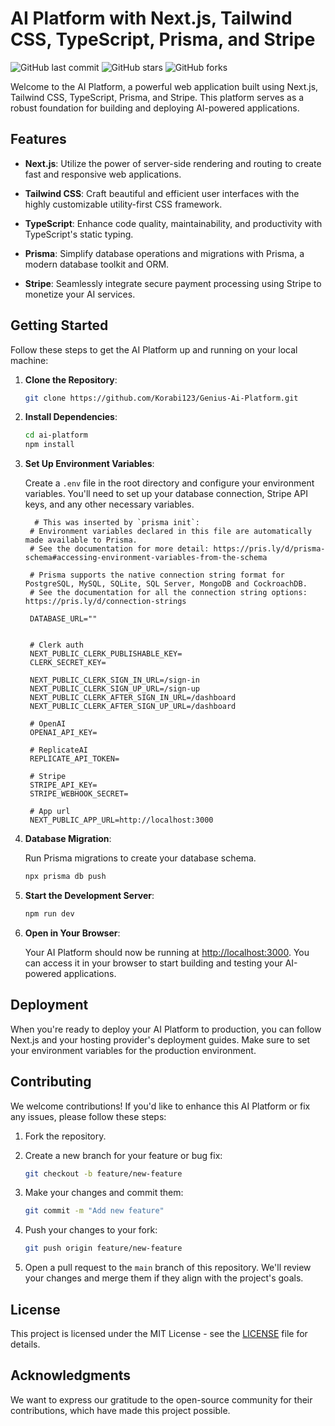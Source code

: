 # AI Platform with Next.js, Tailwind CSS, TypeScript, Prisma, and Stripe

![GitHub last commit](https://img.shields.io/github/last-commit/Korabi123/Genius-Ai-Platform)
![GitHub stars](https://img.shields.io/github/stars/Korabi123/Genius-Ai-Platform?style=social)
![GitHub forks](https://img.shields.io/github/forks/Korabi123/Genius-Ai-Platform?style=social)

Welcome to the AI Platform, a powerful web application built using Next.js, Tailwind CSS, TypeScript, Prisma, and Stripe. This platform serves as a robust foundation for building and deploying AI-powered applications.

## Features

- **Next.js**: Utilize the power of server-side rendering and routing to create fast and responsive web applications.

- **Tailwind CSS**: Craft beautiful and efficient user interfaces with the highly customizable utility-first CSS framework.

- **TypeScript**: Enhance code quality, maintainability, and productivity with TypeScript's static typing.

- **Prisma**: Simplify database operations and migrations with Prisma, a modern database toolkit and ORM.

- **Stripe**: Seamlessly integrate secure payment processing using Stripe to monetize your AI services.

## Getting Started

Follow these steps to get the AI Platform up and running on your local machine:

1. **Clone the Repository**:

   ```bash
   git clone https://github.com/Korabi123/Genius-Ai-Platform.git
   ```

2. **Install Dependencies**:

   ```bash
   cd ai-platform
   npm install
   ```

3. **Set Up Environment Variables**:

   Create a `.env` file in the root directory and configure your environment variables. You'll need to set up your database connection, Stripe API keys, and any other necessary variables.

   ```env
     # This was inserted by `prisma init`:
    # Environment variables declared in this file are automatically made available to Prisma.
    # See the documentation for more detail: https://pris.ly/d/prisma-schema#accessing-environment-variables-from-the-schema
    
    # Prisma supports the native connection string format for PostgreSQL, MySQL, SQLite, SQL Server, MongoDB and CockroachDB.
    # See the documentation for all the connection string options: https://pris.ly/d/connection-strings
    
    DATABASE_URL=""
    
    
    # Clerk auth
    NEXT_PUBLIC_CLERK_PUBLISHABLE_KEY=
    CLERK_SECRET_KEY=
    
    NEXT_PUBLIC_CLERK_SIGN_IN_URL=/sign-in
    NEXT_PUBLIC_CLERK_SIGN_UP_URL=/sign-up
    NEXT_PUBLIC_CLERK_AFTER_SIGN_IN_URL=/dashboard
    NEXT_PUBLIC_CLERK_AFTER_SIGN_UP_URL=/dashboard
    
    # OpenAI
    OPENAI_API_KEY=
    
    # ReplicateAI
    REPLICATE_API_TOKEN=
    
    # Stripe
    STRIPE_API_KEY=
    STRIPE_WEBHOOK_SECRET=
    
    # App url
    NEXT_PUBLIC_APP_URL=http://localhost:3000
   ```

4. **Database Migration**:

   Run Prisma migrations to create your database schema.

   ```bash
   npx prisma db push
   ```

5. **Start the Development Server**:

   ```bash
   npm run dev
   ```

6. **Open in Your Browser**:

   Your AI Platform should now be running at [http://localhost:3000](http://localhost:3000). You can access it in your browser to start building and testing your AI-powered applications.

## Deployment

When you're ready to deploy your AI Platform to production, you can follow Next.js and your hosting provider's deployment guides. Make sure to set your environment variables for the production environment.

## Contributing

We welcome contributions! If you'd like to enhance this AI Platform or fix any issues, please follow these steps:

1. Fork the repository.

2. Create a new branch for your feature or bug fix:

   ```bash
   git checkout -b feature/new-feature
   ```

3. Make your changes and commit them:

   ```bash
   git commit -m "Add new feature"
   ```

4. Push your changes to your fork:

   ```bash
   git push origin feature/new-feature
   ```

5. Open a pull request to the `main` branch of this repository. We'll review your changes and merge them if they align with the project's goals.

## License

This project is licensed under the MIT License - see the [LICENSE](LICENSE) file for details.

## Acknowledgments

We want to express our gratitude to the open-source community for their contributions, which have made this project possible.
